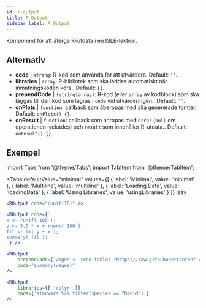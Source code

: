 ```yaml
---
id: r-output
title: R Output
sidebar_label: R Output
---
```


Komponent för att återge R-utdata i en ISLE-lektion.

## Alternativ

* __code__ | `string`: R-kod som används för att utvärdera. Default: `''`.
* __libraries__ | `array`: R-bibliotek som ska laddas automatiskt när inmatningskoden körs.. Default: `[]`.
* __prependCode__ | `(string|array)`: R-kod (eller `array` av kodblock) som ska läggas till den kod som lagras i `code` vid utvärderingen.. Default: `''`.
* __onPlots__ | `function`: callback som åberopas med alla genererade tomter. Default: `onPlots() {}`.
* __onResult__ | `function`: callback som anropas med `error` (`null` om operationen lyckades) och `result` som innehåller R-utdata.. Default: `onResult() {}`.


## Exempel

import Tabs from '@theme/Tabs';
import TabItem from '@theme/TabItem';

<Tabs
    defaultValue="minimal"
    values={[
        { label: 'Minimal', value: 'minimal' },
        { label: 'Multiline', value: 'multiline' },
        { label: 'Loading Data', value: 'loadingData' },
        { label: 'Using Libraries', value: 'usingLibraries' }
    ]}
    lazy
>

<TabItem value="minimal" >

```jsx live
<ROutput code="runif(10)" />
```

</TabItem>

<TabItem value="multiline" >

```jsx live
<ROutput code={`
x <- runif( 100 );
y <- 3.0 * x + rnorm( 100 );
fit <- lm( y ~ x );
summary( fit );
`} />
```

</TabItem>

<TabItem value="loadingData" >

```jsx live
<ROutput 
    prependCode={'wages <- read.table( "https://raw.githubusercontent.com/stdlib-js/stdlib/develop/lib/node_modules/%40stdlib/datasets/berndt-cps-wages-1985/data/data.csv", header=TRUE, sep=",")'} 
    code="summary(wages)"
/>
```

</TabItem>

<TabItem value="usingLibraries" >

```jsx live
<ROutput 
    libraries={[ 'dplyr' ]}
    code={'starwars %>% filter(species == "Droid")'}
/>
```

</TabItem>

</Tabs>
